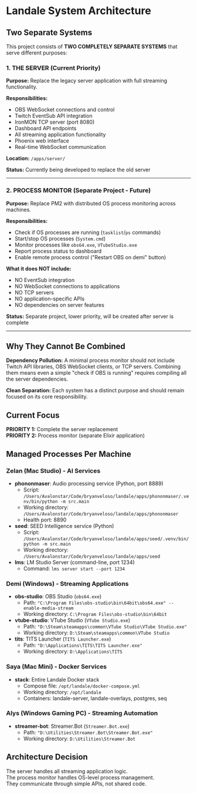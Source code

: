 # Landale System Architecture

## Two Separate Systems

This project consists of **TWO COMPLETELY SEPARATE SYSTEMS** that serve different purposes:

### 1. THE SERVER (Current Priority)
**Purpose:** Replace the legacy server application with full streaming functionality.

**Responsibilities:**
- OBS WebSocket connections and control
- Twitch EventSub API integration  
- IronMON TCP server (port 8080)
- Dashboard API endpoints
- All streaming application functionality
- Phoenix web interface
- Real-time WebSocket communication

**Location:** `/apps/server/`

**Status:** Currently being developed to replace the old server

---

### 2. PROCESS MONITOR (Separate Project - Future)
**Purpose:** Replace PM2 with distributed OS process monitoring across machines.

**Responsibilities:**
- Check if OS processes are running (`tasklist`/`ps` commands)
- Start/stop OS processes (`System.cmd`)
- Monitor processes like `obs64.exe`, `VTubeStudio.exe`
- Report process status to dashboard
- Enable remote process control ("Restart OBS on demi" button)

**What it does NOT include:**
- NO EventSub integration
- NO WebSocket connections to applications
- NO TCP servers
- NO application-specific APIs
- NO dependencies on server features

**Status:** Separate project, lower priority, will be created after server is complete

---

## Why They Cannot Be Combined

**Dependency Pollution:** A minimal process monitor should not include Twitch API libraries, OBS WebSocket clients, or TCP servers. Combining them means even a simple "check if OBS is running" requires compiling all the server dependencies.

**Clean Separation:** Each system has a distinct purpose and should remain focused on its core responsibility.

## Current Focus

**PRIORITY 1:** Complete the server replacement  
**PRIORITY 2:** Process monitor (separate Elixir application)

## Managed Processes Per Machine

### Zelan (Mac Studio) - AI Services
- **phononmaser**: Audio processing service (Python, port 8889)
  - Script: `/Users/Avalonstar/Code/bryanveloso/landale/apps/phononmaser/.venv/bin/python -m src.main`
  - Working directory: `/Users/Avalonstar/Code/bryanveloso/landale/apps/phononmaser`
  - Health port: 8890
- **seed**: SEED Intelligence service (Python)
  - Script: `/Users/Avalonstar/Code/bryanveloso/landale/apps/seed/.venv/bin/python -m src.main`
  - Working directory: `/Users/Avalonstar/Code/bryanveloso/landale/apps/seed`
- **lms**: LM Studio Server (command-line, port 1234)
  - Command: `lms server start --port 1234`

### Demi (Windows) - Streaming Applications
- **obs-studio**: OBS Studio (`obs64.exe`)
  - Path: `"C:\Program Files\obs-studio\bin\64bit\obs64.exe" --enable-media-stream`
  - Working directory: `C:\Program Files\obs-studio\bin\64bit`
- **vtube-studio**: VTube Studio (`VTube Studio.exe`)
  - Path: `"D:\Steam\steamapps\common\VTube Studio\VTube Studio.exe"`
  - Working directory: `D:\Steam\steamapps\common\VTube Studio`
- **tits**: TITS Launcher (`TITS Launcher.exe`)
  - Path: `"D:\Applications\TITS\TITS Launcher.exe"`
  - Working directory: `D:\Applications\TITS`

### Saya (Mac Mini) - Docker Services
- **stack**: Entire Landale Docker stack
  - Compose file: `/opt/landale/docker-compose.yml`
  - Working directory: `/opt/landale`
  - Containers: landale-server, landale-overlays, postgres, seq

### Alys (Windows Gaming PC) - Streaming Automation
- **streamer-bot**: Streamer.Bot (`Streamer.Bot.exe`)
  - Path: `"D:\Utilities\Streamer.Bot\Streamer.Bot.exe"`
  - Working directory: `D:\Utilities\Streamer.Bot`

## Architecture Decision

The server handles all streaming application logic.  
The process monitor handles OS-level process management.  
They communicate through simple APIs, not shared code.